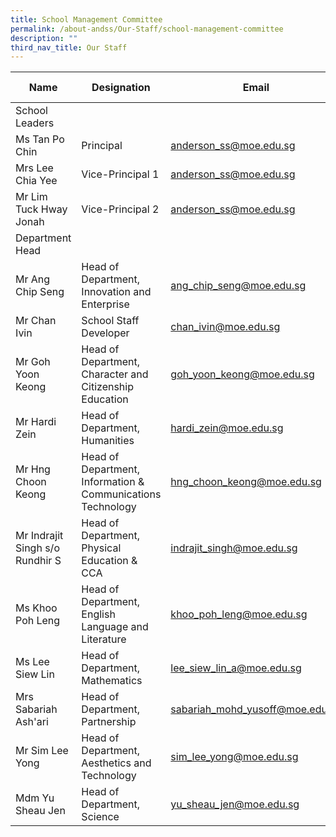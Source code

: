 ```yaml
---
title: School Management Committee
permalink: /about-andss/Our-Staff/school-management-committee
description: ""
third_nav_title: Our Staff
---
```

| Name | Designation | Email | Ext Number|
| -------- | -------- | -------- |-------- |
| School Leaders  |
| Ms Tan Po Chin |	Principal |	anderson_ss@moe.edu.sg 	|201|
|Mrs Lee Chia Yee	|Vice-Principal 1	|anderson_ss@moe.edu.sg	|201|
|Mr Lim Tuck Hway Jonah|	Vice-Principal 2	|anderson_ss@moe.edu.sg	|201|
|Department Head|
|Mr Ang Chip Seng|Head of Department, Innovation and Enterprise	|ang_chip_seng@moe.edu.sg|228 |
|Mr Chan Ivin|School Staff Developer|chan_ivin@moe.edu.sg|221
|Mr Goh Yoon Keong|Head of Department, Character and Citizenship Education|goh_yoon_keong@moe.edu.sg|242
|Mr Hardi Zein|Head of Department, Humanities|hardi_zein@moe.edu.sg|220
|Mr Hng Choon Keong|Head of Department, Information & Communications Technology|hng_choon_keong@moe.edu.sg|229
|Mr Indrajit Singh s/o Rundhir S|Head of Department, Physical Education & CCA|indrajit_singh@moe.edu.sg|225
|Ms Khoo Poh Leng|Head of Department, English Language and Literature|khoo_poh_leng@moe.edu.sg|223
|Ms Lee Siew Lin|Head of Department, Mathematics|lee_siew_lin_a@moe.edu.sg|230
|Mrs Sabariah Ash'ari|Head of Department, Partnership|sabariah_mohd_yusoff@moe.edu.sg|226
|Mr Sim Lee Yong|Head of Department, Aesthetics and Technology|sim_lee_yong@moe.edu.sg|219
|Mdm Yu Sheau Jen|Head of Department, Science|yu_sheau_jen@moe.edu.sg|227
